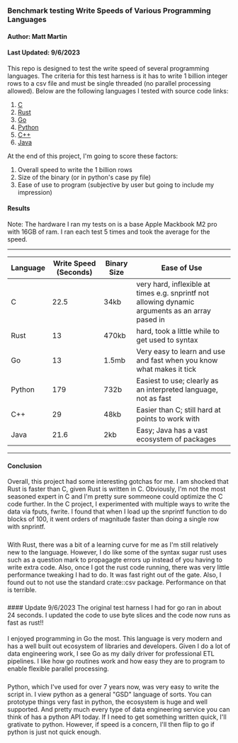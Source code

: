 ### Benchmark testing Write Speeds of Various Programming Languages
#### Author: Matt Martin
#### Last Updated: 9/6/2023


This repo is designed to test the write speed of several programming languages. The criteria for this test harness is it has to write 1 billion integer rows to a csv file and must be single threaded (no parallel processing allowed). Below are the following languages I tested with source code links:

1. [C](https://github.com/mattmartin14/dream_machine/blob/main/benchmarks/write_speed/c_lang/c_writer_v3.c)
2. [Rust](https://github.com/mattmartin14/dream_machine/blob/main/benchmarks/write_speed/rust/rust/src/main.rs)
3. [Go](https://github.com/mattmartin14/dream_machine/blob/main/benchmarks/write_speed/go_lang/writer.go)
4. [Python](https://github.com/mattmartin14/dream_machine/blob/main/benchmarks/write_speed/python_lang/py_writer.py)
5. [C++](https://github.com/mattmartin14/dream_machine/blob/main/benchmarks/write_speed/cpp/main_v2.cpp)
6. [Java](https://github.com/mattmartin14/dream_machine/blob/main/benchmarks/write_speed/java/JavaWriteSpeed.java)

At the end of this project, I'm going to score these factors:

1. Overall speed to write the 1 billion rows
2. Size of the binary (or in python's case py file)
3. Ease of use to program (subjective by user but going to include my impression)

<h4></h4>

<h4>Results</h4>
Note: The hardware I ran my tests on is a base Apple Mackbook M2 pro with 16GB of ram. I ran each test 5 times and took the average for the speed.
<hr></hr>

| Language | Write Speed (Seconds) | Binary Size | Ease of Use |
| -------- | --------------------  | ----------- | ----------- |
| C        | 22.5                  |  34kb       | very hard, inflexible at times e.g. snprintf not allowing dynamic arguments as an array pased in|
| Rust     | 13                    |  470kb      | hard, took a little while to get used to syntax |
| Go       | 13                    |  1.5mb      | Very easy to learn and use and fast when you know what makes it tick |
| Python   | 179                   |  732b       | Easiest to use; clearly as an interpreted language, not as fast |
| C++      | 29                    |  48kb       | Easier than C; still hard at points to work with |
| Java     | 21.6                  |  2kb        | Easy; Java has a vast ecosystem of packages |

<hr></hr>

<h4>Conclusion</h4>
Overall, this project had some interesting gotchas for me. I am shocked that Rust is faster than C, given Rust is written in C. Obviously, I'm not the most seasoned expert in C and I'm pretty sure sommeone could optimize the C code further. In the C project, I experimented with multiple ways to write the data via fputs, fwrite. I found that when I load up the snprintf function to do blocks of 100, it went orders of magnitude faster than doing a single row with snprintf. 
<h5></h5>
With Rust, there was a bit of a learning curve for me as I'm still relatively new to the language. However, I do like some of the syntax sugar rust uses such as a question mark to propagagte errors up instead of you having to write extra code. Also, once I got the rust code running, there was very little performance tweaking I had to do. It was fast right out of the gate. Also, I found out to not use the standard crate::csv package. Performance on that is terrible.
<h5></h5>
#### Update 9/6/2023
The original test harness I had for go ran in about 24 seconds. I updated the code to use byte slices and the code now runs as fast as rust!!
<h4></h4>
I enjoyed programming in Go the most. This language is very modern and has a well built out ecosystem of libraries and developers. Given I do a lot of data engineering work, I see Go as my daily driver for professional ETL pipelines. I like how go routines work and how easy they are to program to enable flexible parallel processing.
<h5></h5>
Python, which I've used for over 7 years now, was very easy to write the script in. I view python as a general "GSD" language of sorts. You can prototype things very fast in python, the ecosystem is huge and well supported. And pretty much every type of data engineering service you can think of has a python API today. If I need to get something written quick, I'll grativate to python. However, if speed is a concern, I'll then flip to go if python is just not quick enough.

